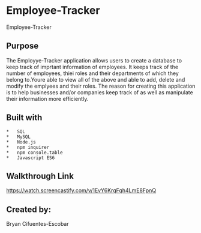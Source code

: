 # Employee-Tracker
Employee-Tracker


## Purpose

The Employye-Tracker application allows users to create a database to keep track of imprtant information of employees. It keeps track of the number of employees, thiei roles and their departments of which they belong to.Youre able to view all of the above and able to add, delete and modify the emplyees and their roles. The reason for creating this application is to help businesses and/or companies keep track of as well as manipulate their information more efficiently.

## Built with 
    *   SQL
    *   MySQL
    *   Node.js
    *   npm inquirer
    *   npm console.table
    *   Javascript ES6

## Walkthrough Link
https://watch.screencastify.com/v/1EvY6KrqFqh4LmE8FpnQ


## Created by:

Bryan Cifuentes-Escobar